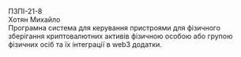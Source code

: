 ПЗПІ-21-8  
Хотян Михайло  
Програмна система для керування пристроями для фізичного зберігання криптовалютних активів фізичною особою або групою фізичних осіб та їх інтеграції в web3 додатки.
